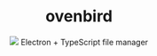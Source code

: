 <div style="text-align: center">
    <h1>ovenbird</h1>
    <img src="https://i.imgur.com/5ZY1Ysx.png">
    Electron + TypeScript file manager
</div>